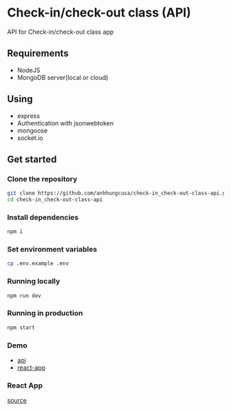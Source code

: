 # Check-in/check-out class (API)

API for Check-in/check-out class app

## Requirements

- NodeJS
- MongoDB server(local or cloud)

## Using

- express
- Authentication with jsonwebtoken
- mongoose
- socket.io

## Get started

### Clone the repository

```bash
git clone https://github.com/anhhungcusa/check-in_check-out-class-api.git
cd check-in_check-out-class-api
```

### Install dependencies

```bash
npm i
```

### Set environment variables

```bash
cp .env.example .env
```

### Running locally

```bash
npm run dev
```

### Running in production

```bash
npm start
```

### Demo

- [api](https://qrcode-checkin-checkout.herokuapp.com)
- [react-app](https://qrcode-66c0e.web.app)

### React App

[source](https://github.com/anhhungcusa/-check-in_check-out-class-app.git)